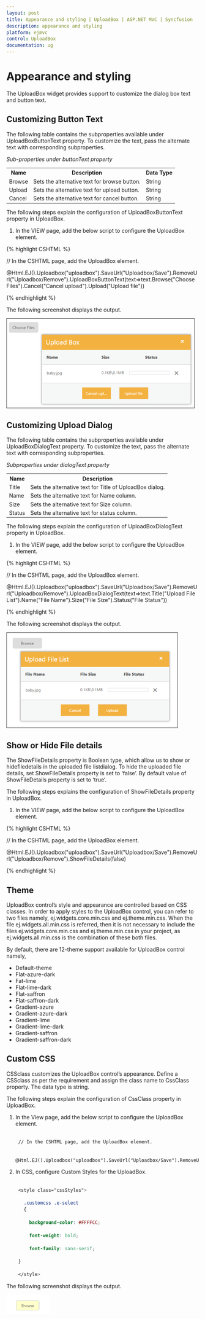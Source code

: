 ```yaml
---
layout: post
title: Appearance and styling | UploadBox | ASP.NET MVC | Syncfusion
description: appearance and styling 
platform: ejmvc
control: UploadBox
documentation: ug
---
```


# Appearance and styling 

The UploadBox widget provides support to customize the dialog box text and button text. 

## Customizing Button Text

The following table contains the subproperties available under UploadBoxButtonText property. To customize the text, pass the alternate text with corresponding subproperties. 

_Sub-properties under buttonText property_

<table>
<tr>
<th>
Name</th><th>
Description</th><th>
Data Type</th></tr>
<tr>
<td>
Browse</td><td>
Sets the alternative text for browse button. </td><td>
String</td></tr>
<tr>
<td>
Upload</td><td>
Sets the alternative text for upload button. </td><td>
String</td></tr>
<tr>
<td>
Cancel</td><td>
Sets the alternative text for cancel button. </td><td>
String</td></tr>
</table>


The following steps explain the configuration of UploadBoxButtonText property in UploadBox. 

1. In the VIEW page, add the below script to configure the UploadBox element.


{% highlight CSHTML %}

// In the CSHTML page, add the UploadBox element.

@Html.EJ().Uploadbox("uploadbox").SaveUrl("Uploadbox/Save").RemoveUrl("Uploadbox/Remove").UploadBoxButtonText(text=>text.Browse("Choose Files").Cancel("Cancel upload").Upload("Upload file"))

{% endhighlight %}


The following screenshot displays the output.



![](Appearance-and-styling_images/Appearance-and-styling_img1.png)



## Customizing Upload Dialog

The following table contains the subproperties available under UploadBoxDialogText property. To customize the text, pass the alternate text with corresponding subproperties. 

_Subproperties under dialogText property_

<table>
<tr>
<th>
Name</th><th>
Description</th></tr>
<tr>
<td>
Title</td><td>
Sets the alternative text for Title of UploadBox dialog. </td></tr>
<tr>
<td>
Name</td><td>
Sets the alternative text for Name column.  </td></tr>
<tr>
<td>
Size</td><td>
Sets the alternative text for Size column. </td></tr>
<tr>
<td>
Status</td><td>
Sets the alternative text for status column.</td></tr>
</table>


The following steps explain the configuration of UploadBoxDialogText property in UploadBox. 

1. In the VIEW page, add the below script to configure the UploadBox element.


{% highlight CSHTML %}

// In the CSHTML page, add the UploadBox element.

@Html.EJ().Uploadbox("uploadbox").SaveUrl("Uploadbox/Save").RemoveUrl("Uploadbox/Remove").UploadBoxDialogText(text=>text.Title("Upload File List").Name("File Name").Size("File Size").Status("File Status"))

{% endhighlight %}


The following screenshot displays the output.



![](Appearance-and-styling_images/Appearance-and-styling_img2.png)



## Show or Hide File details 

The ShowFileDetails property is Boolean type, which allow us to show or hidefiledetails in the uploaded file listdialog. To hide the uploaded file details, set ShowFileDetails property is set to ‘false’. By default value of ShowFileDetails property is set to ‘true’.

The following steps explains the configuration of ShowFileDetails property in UploadBox.

1. In the VIEW page, add the below script to configure the UploadBox element.


{% highlight CSHTML %}

// In the CSHTML page, add the UploadBox element.

@Html.EJ().Uploadbox("uploadbox").SaveUrl("Uploadbox/Save").RemoveUrl("Uploadbox/Remove").ShowFileDetails(false)

{% endhighlight %}


## Theme

UploadBox control’s style and appearance are controlled based on CSS classes. In order to apply styles to the UploadBox control, you can refer to two files namely, ej.widgets.core.min.css and ej.theme.min.css. When the file ej.widgets.all.min.css is referred, then it is not necessary to include the files ej.widgets.core.min.css and ej.theme.min.css in your project, as ej.widgets.all.min.css is the combination of these both files. 

By default, there are 12-theme support available for UploadBox control namely,

* Default-theme
* Flat-azure-dark
* Fat-lime
* Flat-lime-dark
* Flat-saffron
* Flat-saffron-dark
* Gradient-azure
* Gradient-azure-dark
* Gradient-lime
* Gradient-lime-dark
* Gradient-saffron
* Gradient-saffron-dark

## Custom CSS

CSSclass customizes the UploadBox control’s appearance. Define a CSSclass as per the requirement and assign the class name to CssClass property. The data type is string. 

The following steps explain the configuration of CssClass property in UploadBox. 

1. In the View page, add the below script to configure the UploadBox element.

   ~~~ cshtml	

	// In the CSHTML page, add the UploadBox element.

	@Html.EJ().Uploadbox("uploadbox").SaveUrl("Uploadbox/Save").RemoveUrl("Uploadbox/Remove").CssClass("customcss")
   ~~~
   

2. In CSS, configure Custom Styles for the UploadBox.
   
   ~~~ css
 
	<style class="cssStyles">

	  .customcss .e-select
	  {

		background-color: #FFFFCC;

		font-weight: bold; 

		font-family: sans-serif;

	}

	</style>

   ~~~
   


The following screenshot displays the output.



![](Appearance-and-styling_images/Appearance-and-styling_img3.png)



